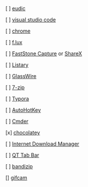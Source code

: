 [ ] [eudic]()

[ ] [visual studio code]()

[ ] [chrome]()

[ ] [f.lux]()

[ ] [FastStone Capture]() or [ShareX]()

[ ] [Listary]()

[ ] [GlassWire]()

[ ] [7-zip]()

[ ] [Typora](https://typora.io/)

[ ] [AutoHotKey](https://www.autohotkey.com/)

[ ] [Cmder](http://cmder.net/)

[x] [chocolatey](https://chocolatey.org/)

[ ] [Internet Download Manager](http://internetdownloadmanager.com/)

[ ] [QT Tab Bar](http://qttabbar.wikidot.com/)

[ ] [bandizip](https://www.bandisoft.com/bandizip/) 

[] [gifcam](http://blog.bahraniapps.com/gifcam/)
